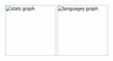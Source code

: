 <div align="left">
  <img src="https://github-readme-stats.vercel.app/api?username=zdzieblowski&hide_title=true&hide_rank=false&show_icons=true&include_all_commits=true&count_private=true&disable_animations=true&theme=calm&locale=en&hide_border=true&order=1" height="160" alt="stats graph"  />
  <img src="https://github-readme-stats.vercel.app/api/top-langs?username=zdzieblowski&locale=en&hide_title=true&layout=compact&card_width=320&langs_count=6&theme=calm&hide_border=true&order=2" height="160" alt="languages graph"  />
</div>

